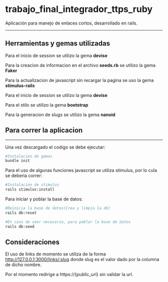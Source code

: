 # trabajo_final_integrador_ttps_ruby

Aplicación para manejo de enlaces cortos, desarrollado en rails.

---

## Herramientas y gemas utilizadas

Para el inicio de session se utilizo la gema **devise**

Para la creacion de informacion en el archivo **seeds.rb** se utilizo la gema **Faker**

Para la actualizacion de javascript sin recargar la pagina se uso la gema **stimulus-rails**

Para el inicio de session se utilizo la gema **devise**

Para el stilo se utilizo la gema **bootstrap**

Para la generacion de slugs se utilizo la gema **nanoid**

## Para correr la aplicacion

---

Una vez descargado el codigo se debe ejecutar:

```bash
#Instalacion de gemas
bundle init
```

Para el uso de algunas funciones javascript se utiliza stimulus, por lo cula se deberia correr:

```bash
#Instalacion de stimulus
rails stimulus:install
```

Para iniciar y poblar la base de datos:

```bash
#Reinicia la base de datos(Crea y limpia la db)
rails db:reset

#En caso de seer necesario, para poblar la base de datos
rails db:seed
```

## Consideraciones

El uso de links de momento se utiliza de la forma http://127.0.0.1:3000/links/:slug
donde slug es el valor dado por la columna de dicho nombre.

Por el momento redirige a https://{public_url} sin validar la url.

